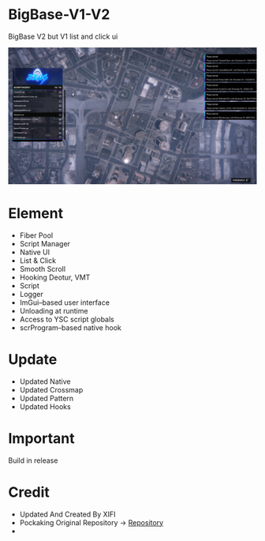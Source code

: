 # BigBase-V1-V2
BigBase V2 but V1 list and click ui

![](assets/menu.png)

# Element

- Fiber Pool
- Script Manager
- Native UI
- List & Click
- Smooth Scroll
- Hooking Deotur, VMT
- Script
- Logger
- ImGui–based user interface
- Unloading at runtime
- Access to YSC script globals
- scrProgram–based native hook

# Update

- Updated Native
- Updated Crossmap
- Updated Pattern
- Updated Hooks

# Important
Build in release

# Credit
- Updated And Created By XIFI
- Pockaking Original Repository -> [Repository](https://github.com/Pocakking/BigBaseV2)
- 
